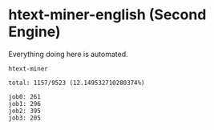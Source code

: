 # htext-miner-english (Second Engine)

Everything doing here is automated.

```
htext-miner

total: 1157/9523 (12.149532710280374%)

job0: 261
job1: 296
job2: 395
job3: 205
```